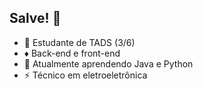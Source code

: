 ## Salve! 👋

- 🔭 Estudante de TADS (3/6)
- ♦️ Back-end e front-end
- 🌱 Atualmente aprendendo Java e Python
- ⚡ Técnico em eletroeletrônica


